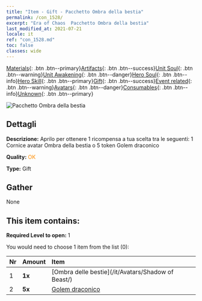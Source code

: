 ```yaml
---
title: "Item - Gift - Pacchetto Ombra della bestia"
permalink: /con_1528/
excerpt: "Era of Chaos  Pacchetto Ombra della bestia"
last_modified_at: 2021-07-21
locale: it
ref: "con_1528.md"
toc: false
classes: wide
---
```

 [Materials](/ItemsIT/){: .btn .btn--primary}[Artifacts](/ItemsIT/Artifacts/){: .btn .btn--success}[Unit Soul](/ItemsIT/UnitSoul/){: .btn .btn--warning}[Unit Awakening](/ItemsIT/UnitAwakening/){: .btn .btn--danger}[Hero Soul](/ItemsIT/HeroSoul/){: .btn .btn--info}[Hero Skill](/ItemsIT/HeroSkill/){: .btn .btn--primary}[Gift](/ItemsIT/Gift/){: .btn .btn--success}[Event related](/ItemsIT/Events/){: .btn .btn--warning}[Avatars](/ItemsIT/Avatars/){: .btn .btn--danger}[Consumables](/ItemsIT/Consumables/){: .btn .btn--info}[Unknown](/ItemsIT/Unknown/){: .btn .btn--primary}

 ![Pacchetto Ombra della bestia](/images/t/i_907142.png)

## Dettagli
 **Descrizione:** Aprilo per ottenere 1 ricompensa a tua scelta tra le seguenti: 1 Cornice avatar Ombra della bestia o 5 token Golem draconico

 **Quality:** <span style="color: #FF8C00">OK</span>

 **Type:** Gift

## Gather

  None

## This item contains:

 **Required Level to open:** 1

 You would need to choose 1 item from the list (0):

  | Nr | Amount |     Item    |
  |:---|:-------|:------------|
  | 1 |  **1x** | [Ombra delle bestie](/it/Avatars/Shadow of Beast/) |  | 
  | 2 |  **5x** | [Golem draconico](/ItemsIT/unt_243/) |  | 
